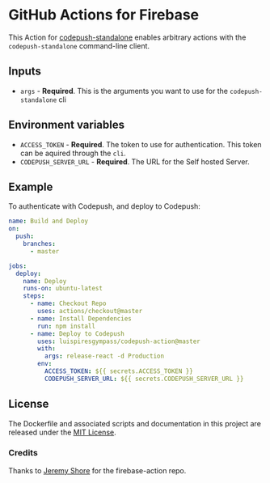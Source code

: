 # GitHub Actions for Firebase

This Action for [codepush-standalone](https://github.com/microsoft/code-push-server/tree/main/cli) enables arbitrary actions with the `codepush-standalone` command-line client.

## Inputs

* `args` - **Required**. This is the arguments you want to use for the `codepush-standalone` cli


## Environment variables

* `ACCESS_TOKEN` - **Required**. The token to use for authentication. This token can be aquired through the `cli`.
* `CODEPUSH_SERVER_URL` - **Required**. The URL for the Self hosted Server.

## Example

To authenticate with Codepush, and deploy to Codepush:

```yaml
name: Build and Deploy
on:
  push:
    branches:
      - master

jobs:
  deploy:
    name: Deploy
    runs-on: ubuntu-latest
    steps:
      - name: Checkout Repo
        uses: actions/checkout@master
      - name: Install Dependencies
        run: npm install
      - name: Deploy to Codepush
        uses: luispiresgympass/codepush-action@master
        with:
          args: release-react -d Production
        env:
          ACCESS_TOKEN: ${{ secrets.ACCESS_TOKEN }}
          CODEPUSH_SERVER_URL: ${{ secrets.CODEPUSH_SERVER_URL }}
```


## License

The Dockerfile and associated scripts and documentation in this project are released under the [MIT License](LICENSE).


### Credits
Thanks to [Jeremy Shore](https://github.com/w9jds) for the firebase-action repo.
